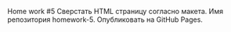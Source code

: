 Home work #5
Сверстать HTML страницу согласно макета.
Имя репозитория homework-5. Опубликовать на GitHub Pages.